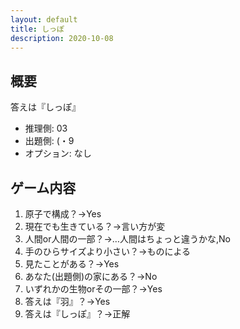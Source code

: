 ```yaml
---
layout: default
title: しっぽ
description: 2020-10-08
---
```


## 概要

答えは『しっぽ』

- 推理側: 03
- 出題側: (・9
- オプション: なし

## ゲーム内容

1. 原子で構成？→Yes
2. 現在でも生きている？→言い方が変
3. 人間or人間の一部？→…人間はちょっと違うかな,No
4. 手のひらサイズより小さい？→ものによる
5. 見たことがある？→Yes
6. あなた(出題側)の家にある？→No
7. いずれかの生物orその一部？→Yes
8. 答えは『羽』？→Yes
9. 答えは『しっぽ』？→正解
